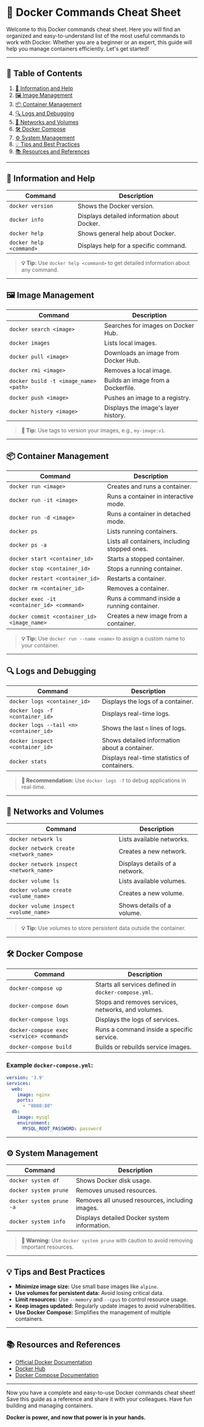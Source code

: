 # 📝 **Docker Commands Cheat Sheet**

Welcome to this Docker commands cheat sheet. Here you will find an organized and easy-to-understand list of the most useful commands to work with Docker. Whether you are a beginner or an expert, this guide will help you manage containers efficiently. Let's get started!

---

## 📑 **Table of Contents**

1. [🐳 Information and Help](#-information-and-help)
2. [🖼️ Image Management](#️-image-management)
3. [📦 Container Management](#-container-management)
4. [🔍 Logs and Debugging](#-logs-and-debugging)
5. [🔗 Networks and Volumes](#-networks-and-volumes)
6. [🛠️ Docker Compose](#️-docker-compose)
7. [⚙️ System Management](#-system-management)
8. [💡 Tips and Best Practices](#-tips-and-best-practices)
9. [📚 Resources and References](#-resources-and-references)

---

## 🐳 **Information and Help**

| Command                   | Description                               |
|---------------------------|-------------------------------------------|
| `docker version`          | Shows the Docker version.                 |
| `docker info`             | Displays detailed information about Docker. |
| `docker help`             | Shows general help about Docker.          |
| `docker help <command>`   | Displays help for a specific command.      |

> **💡 Tip:** Use `docker help <command>` to get detailed information about any command.

---

## 🖼️ **Image Management**

| Command                          | Description                               |
|----------------------------------|-------------------------------------------|
| `docker search <image>`          | Searches for images on Docker Hub.        |
| `docker images`                  | Lists local images.                       |
| `docker pull <image>`            | Downloads an image from Docker Hub.       |
| `docker rmi <image>`             | Removes a local image.                    |
| `docker build -t <image_name> <path>` | Builds an image from a Dockerfile.       |
| `docker push <image>`            | Pushes an image to a registry.            |
| `docker history <image>`         | Displays the image's layer history.        |

> **🔧 Tip:** Use tags to version your images, e.g., `my-image:v1`.

---

## 📦 **Container Management**

| Command                              | Description                                |
|--------------------------------------|--------------------------------------------|
| `docker run <image>`                 | Creates and runs a container.               |
| `docker run -it <image>`             | Runs a container in interactive mode.       |
| `docker run -d <image>`              | Runs a container in detached mode.          |
| `docker ps`                          | Lists running containers.                   |
| `docker ps -a`                       | Lists all containers, including stopped ones. |
| `docker start <container_id>`        | Starts a stopped container.                 |
| `docker stop <container_id>`         | Stops a running container.                  |
| `docker restart <container_id>`      | Restarts a container.                       |
| `docker rm <container_id>`           | Removes a container.                        |
| `docker exec -it <container_id> <command>` | Runs a command inside a running container. |
| `docker commit <container_id> <image_name>` | Creates a new image from a container.     |

> **💡 Tip:** Use `docker run --name <name>` to assign a custom name to your container.

---

## 🔍 **Logs and Debugging**

| Command                           | Description                                |
|-----------------------------------|--------------------------------------------|
| `docker logs <container_id>`      | Displays the logs of a container.           |
| `docker logs -f <container_id>`   | Displays real-time logs.                    |
| `docker logs --tail <n> <container_id>` | Shows the last `n` lines of logs.         |
| `docker inspect <container_id>`   | Shows detailed information about a container. |
| `docker stats`                    | Displays real-time statistics of containers. |

> **📢 Recommendation:** Use `docker logs -f` to debug applications in real-time.

---

## 🔗 **Networks and Volumes**

| Command                            | Description                                |
|------------------------------------|--------------------------------------------|
| `docker network ls`                | Lists available networks.                   |
| `docker network create <network_name>` | Creates a new network.                   |
| `docker network inspect <network_name>` | Displays details of a network.           |
| `docker volume ls`                 | Lists available volumes.                    |
| `docker volume create <volume_name>` | Creates a new volume.                     |
| `docker volume inspect <volume_name>` | Shows details of a volume.                |

> **💡 Tip:** Use volumes to store persistent data outside the container.

---

## 🛠️ **Docker Compose**

| Command                            | Description                                |
|------------------------------------|--------------------------------------------|
| `docker-compose up`                | Starts all services defined in `docker-compose.yml`. |
| `docker-compose down`              | Stops and removes services, networks, and volumes. |
| `docker-compose logs`              | Displays the logs of services.              |
| `docker-compose exec <service> <command>` | Runs a command inside a specific service. |
| `docker-compose build`             | Builds or rebuilds service images.          |

### **Example `docker-compose.yml`:**

```yaml
version: '3.9'
services:
  web:
    image: nginx
    ports:
      - "8080:80"
  db:
    image: mysql
    environment:
      MYSQL_ROOT_PASSWORD: password
```

---

## ⚙️ **System Management**

| Command                            | Description                                |
|------------------------------------|--------------------------------------------|
| `docker system df`                 | Shows Docker disk usage.                    |
| `docker system prune`              | Removes unused resources.                   |
| `docker system prune -a`           | Removes all unused resources, including images. |
| `docker system info`               | Displays detailed Docker system information. |

> **🛑 Warning:** Use `docker system prune` with caution to avoid removing important resources.

---

## 💡 **Tips and Best Practices**

- **Minimize image size:** Use small base images like `alpine`.
- **Use volumes for persistent data:** Avoid losing critical data.
- **Limit resources:** Use `--memory` and `--cpus` to control resource usage.
- **Keep images updated:** Regularly update images to avoid vulnerabilities.
- **Use Docker Compose:** Simplifies the management of multiple containers.

---

## 📚 **Resources and References**

- [Official Docker Documentation](https://docs.docker.com/)
- [Docker Hub](https://hub.docker.com/)
- [Docker Compose Documentation](https://docs.docker.com/compose/)

---

Now you have a complete and easy-to-use Docker commands cheat sheet! Save this guide as a reference and share it with your colleagues. Have fun building and managing containers.

**Docker is power, and now that power is in your hands.**

